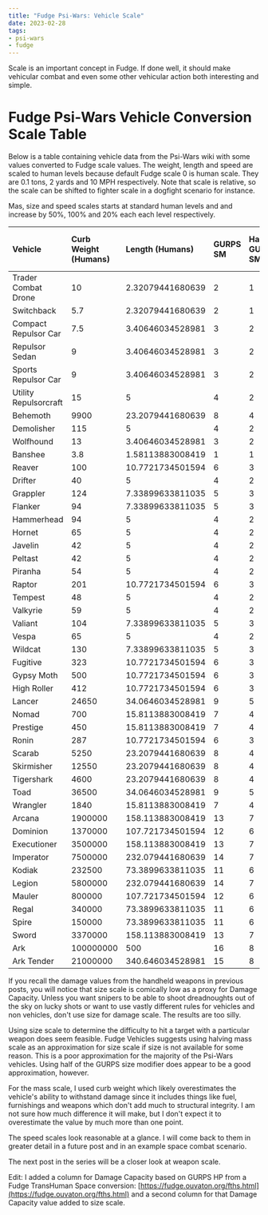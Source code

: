 ```yaml
---
title: "Fudge Psi-Wars: Vehicle Scale"
date: 2023-02-28
tags:
- psi-wars
- fudge
---
```


Scale is an important concept in Fudge. If done well, it should make vehicular combat and even some other vehicular action both interesting and simple.

# Fudge Psi-Wars Vehicle Conversion Scale Table
Below is a table containing vehicle data from the Psi-Wars wiki with some values converted to Fudge scale values. The weight, length and speed are scaled to human levels because default Fudge scale 0 is human scale. They are 0.1 tons, 2 yards and 10 MPH respectively. Note that scale is relative, so the scale can be shifted to fighter scale in a dogfight scenario for instance.

Mas, size and speed scales starts at standard human levels and and increase by 50%, 100% and 20% each each level respectively.

|Vehicle|Curb Weight (Humans)|Length (Humans)|GURPS SM|Half GURPS SM|Fudge Size Scale|Approx. Size Scale|Fudge Mass Scale|Fudge Damage Capacity (THS)|Size Scale + DC|Speed (Humans)|GURPS Speed Modifier|Speed Scale|
|:----|:----|:----|:----|:----|:----|:----|:----|:----|:----|:----|:----|:----|
|Trader Combat Drone|10|2.32079441680639|2|1|1|3|6|9|10|30|13|19|
|Switchback|5.7|2.32079441680639|2|1|1|2|4|8|9|7|9|11|
|Compact Repulsor Car|7.5|3.40646034528981|3|2|2|2|5|8|10|5|8|9|
|Repulsor Sedan|9|3.40646034528981|3|2|2|2|5|8|10|6.5|8|10|
|Sports Repulsor Car|9|3.40646034528981|3|2|2|2|5|8|10|10|10|13|
|Utility Repulsorcraft|15|5|4|2|2|3|7|9|11|6|9|10|
|Behemoth|9900|23.2079441680639|8|4|5|11|23|16|21|1.5|3|2|
|Demolisher|115|5|4|2|2|6|12|11|13|2.5|4|5|
|Wolfhound|13|3.40646034528981|3|2|2|3|6|8|10|7.5|9|11|
|Banshee|3.8|1.58113883008419|1|1|1|1|3|7|8|12.5|10|14|
|Reaver|100|10.7721734501594|6|3|3|5|11|11|14|10|10|13|
|Drifter|40|5|4|2|2|4|9|9|11|75|15|24|
|Grappler|124|7.33899633811035|5|3|3|6|12|10|13|35|13|20|
|Flanker|94|7.33899633811035|5|3|3|5|11|10|13|50|14|21|
|Hammerhead|94|5|4|2|2|5|11|10|12|40|13|20|
|Hornet|65|5|4|2|2|5|10|10|12|50|14|21|
|Javelin|42|5|4|2|2|4|9|9|11|60|14|22|
|Peltast|42|5|4|2|2|4|9|10|12|45|13|21|
|Piranha|54|5|4|2|2|5|10|10|12|40|14|20|
|Raptor|201|10.7721734501594|6|3|3|6|13|11|14|35|13|20|
|Tempest|48|5|4|2|2|5|10|10|12|80|15|24|
|Valkyrie|59|5|4|2|2|5|10|10|12|60|14|22|
|Valiant|104|7.33899633811035|5|3|3|5|11|10|13|27.5|12|18|
|Vespa|65|5|4|2|2|5|10|10|12|45|13|21|
|Wildcat|130|7.33899633811035|5|3|3|6|12|10|13|40|13|20|
|Fugitive|323|10.7721734501594|6|3|3|7|14|11|14|15|11|15|
|Gypsy Moth|500|10.7721734501594|6|3|3|7|15|12|15|30|13|19|
|High Roller|412|10.7721734501594|6|3|3|7|15|11|14|40|13|20|
|Lancer|24650|34.0646034528981|9|5|5|12|25|15|20|25|12|18|
|Nomad|700|15.8113883008419|7|4|4|8|16|12|16|30|13|19|
|Prestige|450|15.8113883008419|7|4|4|7|15|12|16|20|12|16|
|Ronin|287|10.7721734501594|6|3|3|7|14|11|14|30|13|19|
|Scarab|5250|23.2079441680639|8|4|5|10|21|14|19|25|12|18|
|Skirmisher|12550|23.2079441680639|8|4|5|11|23|14|19|7.5|9|11|
|Tigershark|4600|23.2079441680639|8|4|5|10|21|14|19|25|12|18|
|Toad|36500|34.0646034528981|9|5|5|13|26|17|22|8|7|11|
|Wrangler|1840|15.8113883008419|7|4|4|9|19|13|17|15|11|15|
|Arcana|1900000|158.113883008419|13|7|7|18|36|21|28|5|6|9|
|Dominion|1370000|107.721734501594|12|6|7|17|35|20|27|10|8|13|
|Executioner|3500000|158.113883008419|13|7|7|18|37|21|28|5|6|9|
|Imperator|7500000|232.079441680639|14|7|8|19|39|22|30|7.5|7|11|
|Kodiak|232500|73.3899633811035|11|6|6|15|30|19|25|15|11|15|
|Legion|5800000|232.079441680639|14|7|8|19|38|21|29|5|6|9|
|Mauler|800000|107.721734501594|12|6|7|17|34|20|27|5|6|9|
|Regal|340000|73.3899633811035|11|6|6|15|31|19|25|11|8|13|
|Spire|150000|73.3899633811035|11|6|6|14|29|19|25|2.5|4|5|
|Sword|3370000|158.113883008419|13|7|7|18|37|21|28|9|7|12|
|Ark|100000000|500|16|8|9|22|45|24|33|5|6|9|
|Ark Tender|21000000|340.646034528981|15|8|8|21|42|23|31|15|11|15|

If you recall the damage values from the handheld weapons in previous posts, you will notice that size scale is comically low as a proxy for Damage Capacity. Unless you want snipers to be able to shoot dreadnoughts out of the sky on lucky shots or want to use vastly different rules for vehicles and non vehicles, don't use size for damage scale. The results are too silly.

Using size scale to determine the difficulty to hit a target with a particular weapon does seem feasible. Fudge Vehicles suggests using halving mass scale as an approximation for size scale if size is not available for some reason. This is a poor approximation for the majority of the Psi-Wars vehicles. Using half of the GURPS size modifier does appear to be a good approximation, however.

For the mass scale, I used curb weight which likely overestimates the vehicle's ability to withstand damage since it includes things like fuel, furnishings and weapons which don't add much to structural integrity. I am not sure how much difference it will make, but I don't expect it to overestimate the value by much more than one point.

The speed scales look reasonable at a glance. I will come back to them in greater detail in a future post and in an example space combat scenario.

The next post in the series will be a closer look at weapon scale.

Edit: I added a column for Damage Capacity based on GURPS HP from a Fudge TransHuman Space conversion: [https://fudge.ouvaton.org/fths.html](https://fudge.ouvaton.org/fths.html) and a second column for that Damage Capacity value added to size scale.

